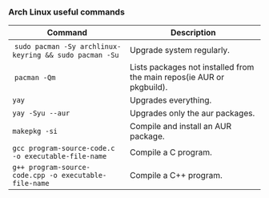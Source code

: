 ### Arch Linux useful commands
| **Command** | **Description** |
| --------------|-------------------|
| `sudo pacman -Sy archlinux-keyring && sudo pacman -Su` | Upgrade system regularly. | 
| `pacman -Qm` | Lists packages not installed from the main repos(ie AUR or pkgbuild). | 
| `yay` | Upgrades everything. |
| `yay -Syu --aur` | Upgrades only the aur packages. |
| `makepkg -si` | Compile and install an AUR package. |
| `gcc program-source-code.c -o executable-file-name` | Compile a C program. |
| `g++ program-source-code.cpp -o executable-file-name` | Compile a C++ program. |

 
